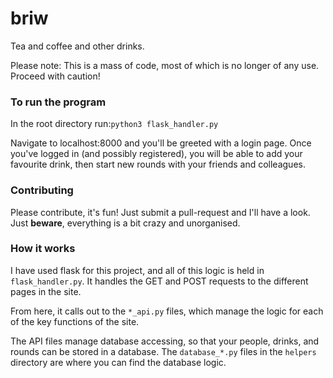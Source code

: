 # briw
Tea and coffee and other drinks.

Please note: This is a mass of code, most of which is no longer of any use. Proceed with caution!

### To run the program
In the root directory run:```python3 flask_handler.py```

Navigate to localhost:8000 and you'll be greeted with a login page. Once you've logged in (and possibly registered), you will be able to add your favourite drink, then start new rounds with your friends and colleagues.

### Contributing
Please contribute, it's fun! Just submit a pull-request and I'll have a look. Just __beware__, everything is a bit crazy and unorganised.

### How it works
I have used flask for this project, and all of this logic is held in `flask_handler.py`. It handles the GET and POST requests to the different pages in the site.

From here, it calls out to the `*_api.py` files, which manage the logic for each of the key functions of the site.

The API files manage database accessing, so that your people, drinks, and rounds can be stored in a database. The `database_*.py` files in the `helpers` directory are where you can find the database logic.
